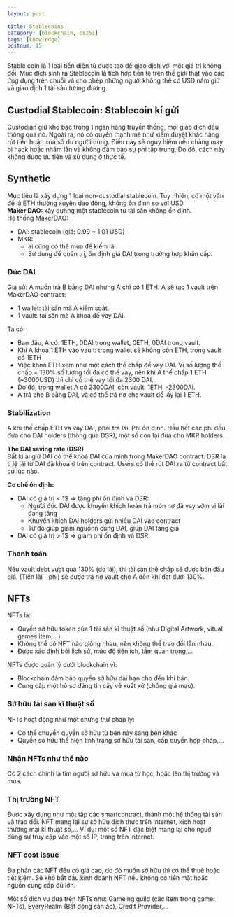 ```yaml
---
layout: post

title: Stablecoins
category: [blockchain, cs251]
tags: [knowledge]
postnum: 15
---
```


Stable coin là 1 loại tiền điện tử được tạo để giao dịch với một giá trị không đổi. Mục đích sinh ra Stablecoin là tích hợp tiền tệ trên thế giới thật vào các ứng dụng trên chuỗi và cho phép những người không thể có USD nắm giữ và giao dịch 1 tài sản tương đương.

## Custodial Stablecoin: Stablecoin kí gửi

Custodian giữ kho bạc trong 1 ngân hàng truyền thống, mọi giao dịch đều thông qua nó. Ngoài ra, nó có quyền mạnh mẽ như kiểm duyệt khác hàng rút tiền hoặc xoá số dư người dùng. Điều này sẽ nguy hiểm nếu chẳng may bị hack hoặc nhầm lẫn và không đảm bảo sự phi tập trung. Do đó, cách này không được ưu tiên và sử dụng ở thực tế.

## Synthetic

Mục tiêu là xây dựng 1 loại non-custodial stablecoin. Tuy nhiên, có một vấn đề là ETH thường xuyên dao động, không ổn định so với USD.<br>
<strong> Maker DAO: </strong>  xây dựhng một stablecoin từ tài sản không ổn định. <br>
Hệ thống MakerDAO:

+ DAI: stablecoin (giá: 0.99 ~ 1.01 USD)
+ MKR:
  + ai cũng có thể mua để kiếm lãi.
  + Sử dụng để quản trị, ổn định giá DAI trong trường hợp khẩn cấp.

### Đúc DAI

Giả sử: A muốn trả B bằng DAI nhưng A chỉ có 1 ETH. A sẽ tạo 1 vault trên MakerDAO contract:
+ 1 wallet: tài sản mà A kiểm soát.
+ 1 vault: tài sản mà A khoá để vay DAI.

Ta có:
+ Ban đầu, A có: 1ETH, 0DAI trong wallet, 0ETH, 0DAI trong vault.
+ Khi A khoá 1 ETH vào vault: trong wallet sẽ không còn ETH, trong vault có 1ETH
+ Việc khoá ETH xem như một cách thế chấp để vay DAI. Vì số lượng thế chấp = 130% số lượng tối đa có thể vay, nên khi A thế chấp 1 ETH (~3000USD) thì chỉ có thể vay tối đa 2300 DAI.
+ Do đó, trong wallet A có 2300DAI, còn vault: 1ETH, -2300DAI.
+ A trả cho B bằng DAI, và có thể trả nợ cho vault để lấy lại 1 ETH.

### Stabilization

A khi thế chấp ETH và vay DAI, phải trả lãi: Phí ổn định. Hầu hết các phí đều đưa cho DAI holders (thông qua DSR), một số còn lại đưa cho MKR holders.

<strong> The DAI saving rate (DSR)</strong> <br>
Bất kì ai giữ DAI có thể khoá DAI của mình trong MakerDAO contract. DSR là tỉ lệ lãi từ DAI đã khoá ở trên contract. Users có thể rút DAI ra từ contract bất cứ lúc nào.

<strong> Cơ chế ổn định: </strong> <br>
+ DAI có giá trị < 1$  ⇒ tăng phí ổn định và DSR:
  + Người đúc DAI được khuyến khích hoàn trả món nợ đã vay sớm vì lãi đang tăng
  + Khuyến khích DAI holders gửi nhiều DAI vào contract
  + Từ đó giúp giảm nguồnn cùng DAI, giúp DAI tăng giá
+ DAI có giá trị > 1$  ⇒ giảm phí ổn định và DSR.

### Thanh toán

Nếu vault debt vượt quá 130% (do lãi), thì tài sản thế chấp sẽ được bán đấu giá. (Tiền lãi - phí) sẽ được trả nợ vault cho A đến khi đạt dưới 130%.

## NFTs

NFTs là:
+ Quyền sở hữu token của 1 tài sản kĩ thuật số (như Digital Artwork, vitual games item,...).
+ Không thể có NFT nào giống nhau, nên không thể trao đổi lẫn nhau.
+ Được xác định bởi lịch sử, mức độ tiện ích, tầm quan trọng,...

NFTs được quản lý dưới blockchain vì:
+ Blockchain đảm bảo quyền sở hữu dài hạn cho đến khi bán.
+ Cung cấp một hồ sơ đáng tin cậy về xuất xứ (chống giả mạo).

### Sở hữu tài sản kĩ thuật số

NFTs hoạt động như một chứng thư pháp lý:
+ Có thể chuyển quyền sở hữu từ bên này sang bên khác
+ Quyền sỏ hữu thể hiện tình trạng sở hữu tài sản, cấp quyền hợp pháp,...

### Nhận NFTs như thế nào

Có 2 cách chính là tìm người sở hữu và mua từ học, hoặc lên thị trường và mua.

### Thị trường NFT

Được xây dựng như một tập các smartcontract, thành một hệ thống tài sản và trao đổi. NFT mang lại sự sở hữu đích thực trên Internet, kích hoạt thương mại kĩ thuật số,... Ví dụ: một số NFT đặc biệt mang lại cho người dùng sự truy cập vào một số IP, trang trên Internet.

### NFT cost issue

Đa phần các NFT đều có giá cao, do đó muốn sở hữu thì có thể thuê hoặc tiết kiệm. Sẽ khó bắt đầu kinh doanh NFT nếu không có tiền mặt hoặc nguồn cung cấp đủ lớn.

Một số dịch vụ dựa trên NFTs như: Gameing guild (các item trong game: NFTs), EveryRealm (Bất động sản ảo), Credit Provider,...

